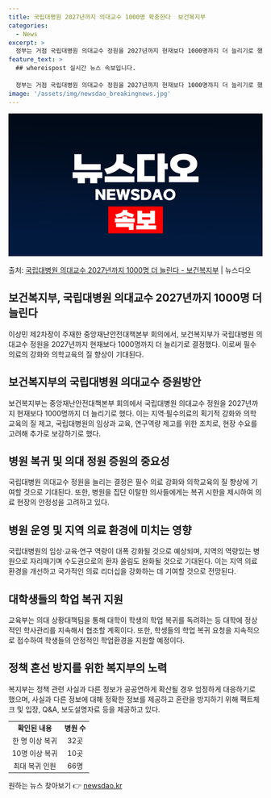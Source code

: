 ```yaml
---
title: 국립대병원 2027년까지 의대교수 1000명 확충한다  보건복지부
categories:
  - News
excerpt: >
  정부는 거점 국립대병원 의대교수 정원을 2027년까지 현재보다 1000명까지 더 늘리기로 했다. 의사 집단행…
feature_text: >
  ## whereispost 실시간 뉴스 속보입니다.

  정부는 거점 국립대병원 의대교수 정원을 2027년까지 현재보다 1000명까지 더 늘리기로 했다. 의사 집단행…
image: '/assets/img/newsdao_breakingnews.jpg'
---
```


![뉴스다오 속보](/assets/img/newsdao_breakingnews.jpg)

<p>출처: <a href="https://newsdao.kr/3263" rel="dofollow">국립대병원 의대교수 2027년까지 1000명 더 늘린다 - 보건복지부</a> | 뉴스다오</p>

<h2>보건복지부, 국립대병원 의대교수 2027년까지 1000명 더 늘린다</h2>
<p data-ke-size="size16">이상민 제2차장이 주재한 중앙재난안전대책본부 회의에서, 보건복지부가 국립대병원 의대교수 정원을 2027년까지 현재보다 1000명까지 더 늘리기로 결정했다. 이로써 필수 의료의 강화와 의학교육의 질 향상이 기대된다.</p>

<h2><b>보건복지부의 국립대병원 의대교수 증원방안</b></h2>
<p data-ke-size="size16">보건복지부는 중앙재난안전대책본부 회의에서 국립대병원 의대교수 정원을 2027년까지 현재보다 1000명까지 더 늘리기로 했다. 이는 지역·필수의료의 획기적 강화와 의학교육의 질 제고, 국립대병원의 임상과 교육, 연구역량 제고를 위한 조치로, 현장 수요를 고려해 추가로 보강하기로 했다.</p>

<h2><b>병원 복귀 및 의대 정원 증원의 중요성</b></h2>
<p data-ke-size="size16">국립대병원 의대교수 정원을 늘리는 결정은 필수 의료 강화와 의학교육의 질 향상에 기여할 것으로 기대된다. 또한, 병원을 집단 이탈한 의사들에게는 복귀 시한을 제시하여 의료 현장의 안정성을 고려하고 있다.</p>

<h2><b>병원 운영 및 지역 의료 환경에 미치는 영향</b></h2>
<p data-ke-size="size16">국립대병원의 임상·교육·연구 역량이 대폭 강화될 것으로 예상되며, 지역의 역량있는 병원으로 자리매기며 수도권으로의 환자 쏠림도 완화될 것으로 기대된다. 이는 지역 의료 환경을 개선하고 국가적인 의료 리더십을 강화하는 데 기여할 것으로 전망된다.</p>

<h2><b>대학생들의 학업 복귀 지원</b></h2>
<p data-ke-size="size16">교육부는 의대 상황대책팀을 통해 대학이 학생의 학업 복귀를 독려하는 등 대학에 정상적인 학사관리를 지속해서 협조할 계획이다. 또한, 학생들의 학업 복귀 요청을 지속적으로 접수하여 학생들의 안정적인 학업환경을 지원할 예정이다.</p>

<h2><b>정책 혼선 방지를 위한 복지부의 노력</b></h2>
<p data-ke-size="size16">복지부는 정책 관련 사실과 다른 정보가 공공연하게 확산될 경우 엄정하게 대응하기로 했으며, 사실과 다른 정보에 대해 정확한 정보를 제공하고 혼란을 방지하기 위해 팩트체크 및 입장, Q&A, 보도설명자료 등을 제공하고 있다.</p>

<table>
  <tr>
    <td style="text-align: center; height: 17px;"><b>확인된 내용</b></td>
    <td style="text-align: center; height: 17px;"><b>병원 수</b></td>
  </tr>
  <tr>
    <td style="text-align: center; height: 17px;">한 명 이상 복귀</td>
    <td style="text-align: center; height: 17px;">32곳</td>
  </tr>
  <tr>
    <td style="text-align: center; height: 17px;">10명 이상 복귀</td>
    <td style="text-align: center; height: 17px;">10곳</td>
  </tr>
  <tr>
    <td style="text-align: center; height: 17px;">최대 복귀 인원</td>
    <td style="text-align: center; height: 17px;">66명</td>
  </tr>
</table> 

원하는 뉴스 찾아보기 👉 <a href="https://newsdao.kr" rel="dofollow">newsdao.kr</a>


